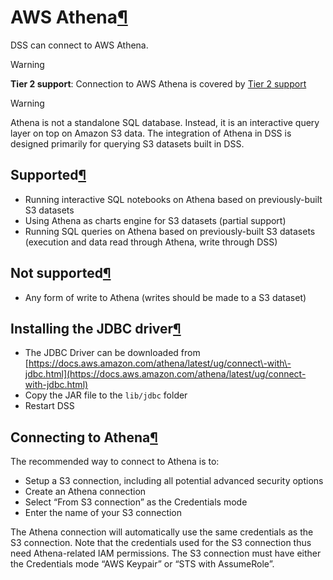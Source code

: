 AWS Athena[¶](#aws-athena "Permalink to this heading")
======================================================


DSS can connect to AWS Athena.



Warning


**Tier 2 support**: Connection to AWS Athena is covered by [Tier 2 support](../../troubleshooting/support-tiers.html)




Warning


Athena is not a standalone SQL database. Instead, it is an interactive query layer on top on Amazon S3 data.
The integration of Athena in DSS is designed primarily for querying S3 datasets built in DSS.




Supported[¶](#supported "Permalink to this heading")
----------------------------------------------------


* Running interactive SQL notebooks on Athena based on previously\-built S3 datasets
* Using Athena as charts engine for S3 datasets (partial support)
* Running SQL queries on Athena based on previously\-built S3 datasets (execution and data read through Athena, write through DSS)




Not supported[¶](#not-supported "Permalink to this heading")
------------------------------------------------------------


* Any form of write to Athena (writes should be made to a S3 dataset)




Installing the JDBC driver[¶](#installing-the-jdbc-driver "Permalink to this heading")
--------------------------------------------------------------------------------------


* The JDBC Driver can be downloaded from [https://docs.aws.amazon.com/athena/latest/ug/connect\-with\-jdbc.html](https://docs.aws.amazon.com/athena/latest/ug/connect-with-jdbc.html)
* Copy the JAR file to the `lib/jdbc` folder
* Restart DSS




Connecting to Athena[¶](#connecting-to-athena "Permalink to this heading")
--------------------------------------------------------------------------


The recommended way to connect to Athena is to:


* Setup a S3 connection, including all potential advanced security options
* Create an Athena connection
* Select “From S3 connection” as the Credentials mode
* Enter the name of your S3 connection


The Athena connection will automatically use the same credentials as the S3 connection. Note that the credentials used for the S3 connection thus need Athena\-related IAM permissions. The S3 connection must have either the Credentials mode “AWS Keypair” or “STS with AssumeRole”.